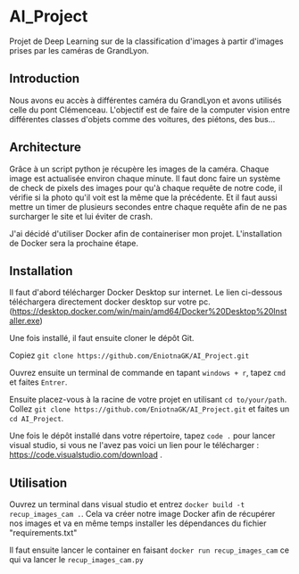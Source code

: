 # AI_Project

Projet de Deep Learning sur de la classification d'images à partir d'images prises par les caméras de GrandLyon.


## Introduction

Nous avons eu accès à différentes caméra du GrandLyon et avons utilisés celle du pont Clémenceau. L'objectif est de faire de la computer vision entre différentes classes d'objets comme des voitures, des piétons, des bus...


## Architecture

Grâce à un script python je récupère les images de la caméra. Chaque image est actualisée environ chaque minute. Il faut donc faire un système de check de pixels des images pour qu'à chaque requête de notre code, il vérifie si la photo qu'il voit est la même que la précédente. Et il faut aussi mettre un timer de plusieurs secondes entre chaque requête afin de ne pas surcharger le site et lui éviter de crash.

J'ai décidé d'utiliser Docker afin de containeriser mon projet. L'installation de Docker sera la prochaine étape.


## Installation

Il faut d'abord télécharger Docker Desktop sur internet. Le lien ci-dessous téléchargera directement docker desktop sur votre pc.
(https://desktop.docker.com/win/main/amd64/Docker%20Desktop%20Installer.exe)

Une fois installé, il faut ensuite cloner le dépôt Git.

Copiez ````git clone https://github.com/EniotnaGK/AI_Project.git````

Ouvrez ensuite un terminal de commande en tapant ````windows + r````, tapez ````cmd```` et faites ````Entrer````.

Ensuite placez-vous à la racine de votre projet en utilisant ````cd to/your/path````. Collez ````git clone https://github.com/EniotnaGK/AI_Project.git```` et faites un ````cd AI_Project````.

Une fois le dépôt installé dans votre répertoire, tapez ````code .```` pour lancer visual studio, si vous ne l'avez pas voici un lien pour le télécharger : https://code.visualstudio.com/download .

## Utilisation

Ouvrez un terminal dans visual studio et entrez ````docker build -t recup_images_cam .````. Cela va créer notre image Docker afin de récupérer nos images et va en même temps installer les dépendances du fichier "requirements.txt"

Il faut ensuite lancer le container en faisant ````docker run recup_images_cam```` ce qui va lancer le ````recup_images_cam.py````










